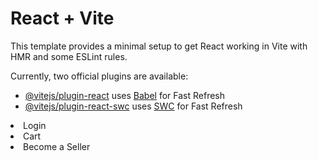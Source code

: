# React + Vite

This template provides a minimal setup to get React working in Vite with HMR and some ESLint rules.

Currently, two official plugins are available:

- [@vitejs/plugin-react](https://github.com/vitejs/vite-plugin-react/blob/main/packages/plugin-react/README.md) uses [Babel](https://babeljs.io/) for Fast Refresh
- [@vitejs/plugin-react-swc](https://github.com/vitejs/vite-plugin-react-swc) uses [SWC](https://swc.rs/) for Fast Refresh


<li className={style.user_container}><Link to="/login"><IoPersonSharp/>Login</Link></li>
                <li className={style.cart_container}><Link to="/cart"><BsCart4/>Cart</Link></li>
                <li className={style.seller_container}><Link><PiGiftBold/>Become a Seller</Link></li>